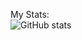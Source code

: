 My Stats:\
![GitHub stats](https://github-readme-stats.vercel.app/api?username=JonnyBro&show_icons=true&theme=dark&hide_border=true)
